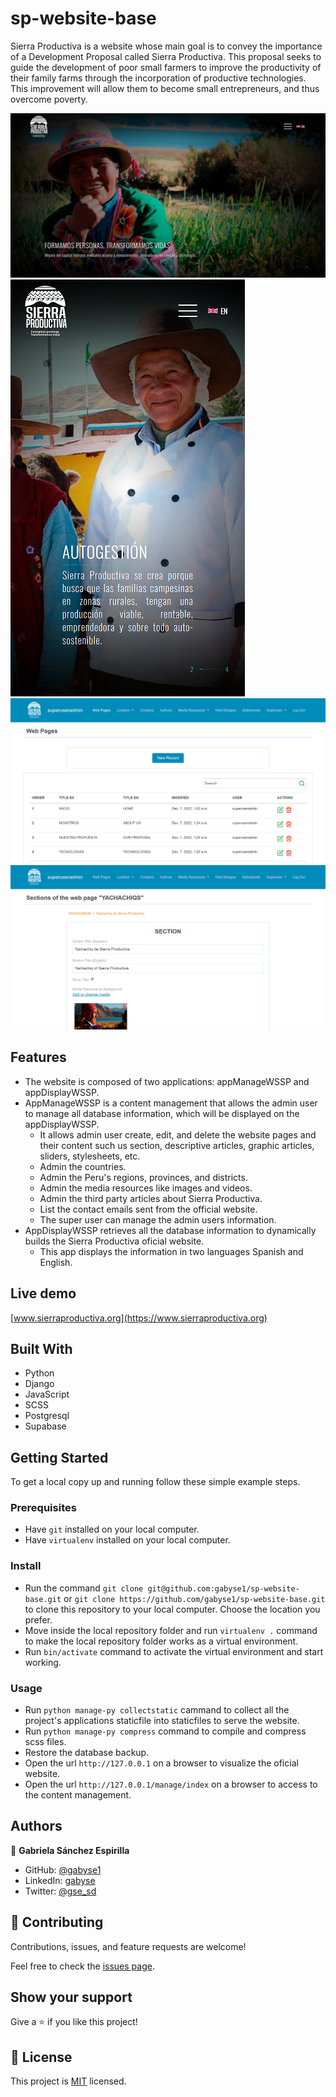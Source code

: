 # sp-website-base
Sierra Productiva is a website whose main goal is to convey the importance of a Development Proposal called Sierra Productiva. This proposal seeks to guide the development of poor small farmers to improve the productivity of their family farms through the incorporation of productive technologies. This improvement will allow them to become small entrepreneurs, and thus overcome poverty.

![screenshot-desktop](sp-website-screenshot-desktop-1200x627.png)
![screenshot-mobile](sp-website-screenshot-mobile-375x667.png)
![screenshot-admin-pages](sp-website-screenshot-admin-pages-1200x627.png)
![screenshot-admin-sections](sp-website-screenshot-admin-sections-1200x627.png)


## Features

- The website is composed of two applications: appManageWSSP and appDisplayWSSP.
- AppManageWSSP is a content management that allows the admin user to manage all database information, which will be displayed on the appDisplayWSSP.
  - It allows admin user create, edit, and delete the website pages and their content such us section, descriptive articles, graphic articles, sliders, stylesheets, etc.
  - Admin the countries.
  - Admin the Peru's regions, provinces, and districts.
  - Admin the media resources like images and videos.
  - Admin the third party articles about Sierra Productiva.
  - List the contact emails sent from the official website.
  - The super user can manage the admin users information.
- AppDisplayWSSP retrieves all the database information to dynamically builds the Sierra Productiva oficial website.
  - This app displays the information in two languages Spanish and English.


## Live demo

[www.sierraproductiva.org](https://www.sierraproductiva.org)


## Built With

- Python
- Django
- JavaScript
- SCSS
- Postgresql
- Supabase

## Getting Started


To get a local copy up and running follow these simple example steps.

### Prerequisites

- Have `git` installed on your local computer.
- Have `virtualenv` installed on your local computer.

### Install

- Run the command `git clone git@github.com:gabyse1/sp-website-base.git` or `git clone https://github.com/gabyse1/sp-website-base.git` to clone this repository to your local computer. Choose the location you prefer.
- Move inside the local repository folder and run `virtualenv .` command to make the local repository folder works as a virtual environment.
- Run `bin/activate` command to activate the virtual environment and start working.


### Usage

- Run `python manage-py collectstatic` cammand to collect all the project's applications staticfile into staticfiles to serve the website.
- Run `python manage-py compress` command to compile and compress scss files.
- Restore the database backup.
- Open the url `http://127.0.0.1` on a browser to visualize the oficial website.
- Open the url `http://127.0.0.1/manage/index` on a browser to access to the content management.


## Authors

👤 **Gabriela Sánchez Espirilla**

- GitHub: [@gabyse1](https://github.com/gabyse1)
- LinkedIn: [gabyse](https://www.linkedin.com/in/gabyse/)
- Twitter: [@gse_sd](https://twitter.com/gse_sd)


## 🤝 Contributing

Contributions, issues, and feature requests are welcome!

Feel free to check the [issues page](../../issues/).


## Show your support

Give a ⭐️ if you like this project!


## 📝 License

This project is [MIT](./LICENSE) licensed.